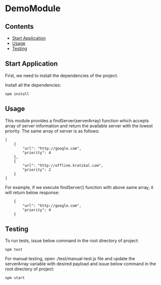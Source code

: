 # DemoModule
## Contents

-   [Start Application](#start-application)
-   [Usage](#usage)
-   [Testing](#testing)

## Start Application

First, we need to install the dependencies of the project.

Install all the dependencies:
```console
npm install
```

## Usage

This module provides a findServer(serverArray) function which accepts array of server information and return the available server with the lowest priority.
The same array of server is as follows:
```console
[
    {
        "url": "http://google.com",
        "priority": 4
    },
    {
        "url": "http://offline.kratikal.com",
        "priority": 2
    }
]
```

For example, if we execute findServer() function with above same array, it will return below response:
```console
    {
        "url": "http://google.com",
        "priority": 4
    }
```

## Testing

To run tests, issue below command in the root directory of project:

```console
npm test
```

For manual testing, open ./test/manual-test.js file and update the serverArray variable with desired payload and issue below command in the root directory of project:
```console
npm start
```